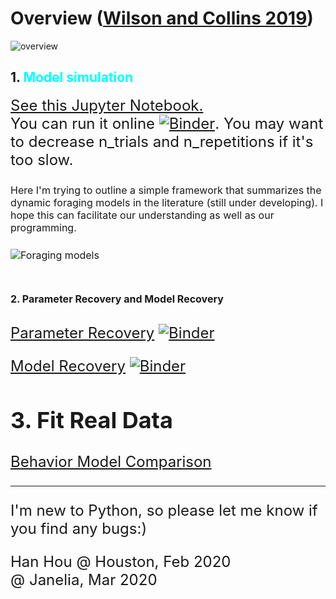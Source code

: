 # Overview ([Wilson and Collins 2019](https://elifesciences.org/articles/49547))
![overview](https://github.com/hanhou/Dynamic-Foraging/blob/master/figures/overview.png)

## 1. <font color = 'cyan'>Model simulation</font>
<font size=5> [See this Jupyter Notebook.](https://nbviewer.jupyter.org/github/hanhou/Dynamic-Foraging/blob/master/Foraging_Testbed.ipynb)<br>
You can run it online [![Binder](https://mybinder.org/badge_logo.svg)](https://mybinder.org/v2/gh/hanhou/Dynamic-Foraging/master?filepath=%2FForaging_Testbed.ipynb). You may want to decrease n_trials and n_repetitions if it's too slow.
  
<font size=3>Here I'm trying to outline  a simple framework that summarizes the dynamic foraging models in the literature (still under developing). I hope this can facilitate our understanding as well as our programming.

![Foraging models](https://github.com/hanhou/Dynamic-Foraging/blob/master/figures/Models.png)


## 2. Parameter Recovery and Model Recovery</font>
<font size=5> [Parameter Recovery](https://nbviewer.jupyter.org/github/hanhou/Dynamic-Foraging/blob/master/Parameter_recovery.ipynb)
  [![Binder](https://mybinder.org/badge_logo.svg)](https://mybinder.org/v2/gh/hanhou/Dynamic-Foraging/master?filepath=%2FParameter_recovery.ipynb)
  
[Model Recovery](https://nbviewer.jupyter.org/github/hanhou/Dynamic-Foraging/blob/master/Model_Recovery.ipynb)
[![Binder](https://mybinder.org/badge_logo.svg)](https://mybinder.org/v2/gh/hanhou/Dynamic-Foraging/master?filepath=%2FModel_Recovery.ipynb)

## 3. Fit Real Data
[Behavior Model Comparison](https://nbviewer.jupyter.org/github/hanhou/Dynamic-Foraging/blob/master/Behavior_Model_Comparison.ipynb)

---
I'm new to Python, so please let me know if you find any bugs:)

Han Hou @ Houston, Feb 2020<br>
@ Janelia, Mar 2020

